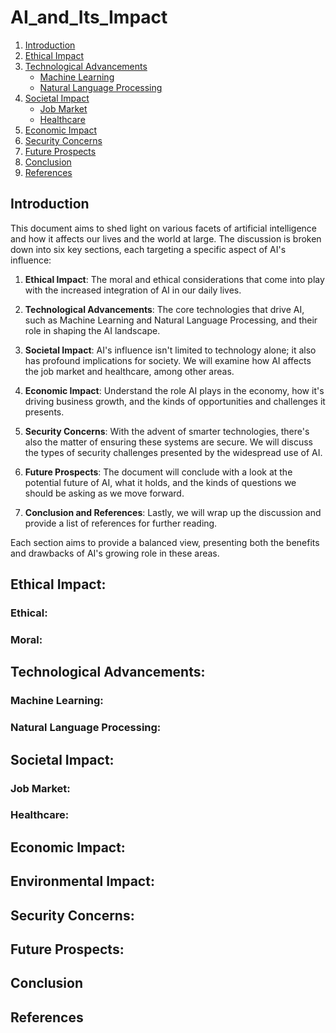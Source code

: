 # AI_and_Its_Impact
1. [Introduction](#introduction)
2. [Ethical Impact](#ethical-impact)
3. [Technological Advancements](#technological-advancements)
    - [Machine Learning](#machine-learning)
    - [Natural Language Processing](#natural-language-processing)
4. [Societal Impact](#societal-impact)
    - [Job Market](#job-market)
    - [Healthcare](#healthcare)
5. [Economic Impact](#economic-impact)
7. [Security Concerns](#security-concerns)
8. [Future Prospects](#future-prospects)
9. [Conclusion](#conclusion)
10. [References](#references)

## Introduction

This document aims to shed light on various facets of artificial intelligence and how it affects our lives and the world at large. The discussion is broken down into six key sections, each targeting a specific aspect of AI's influence:

1. **Ethical Impact**: The moral and ethical considerations that come into play with the increased integration of AI in our daily lives.
  
2. **Technological Advancements**: The core technologies that drive AI, such as Machine Learning and Natural Language Processing, and their role in shaping the AI landscape.

3. **Societal Impact**: AI's influence isn't limited to technology alone; it also has profound implications for society. We will examine how AI affects the job market and healthcare, among other areas.

4. **Economic Impact**: Understand the role AI plays in the economy, how it's driving business growth, and the kinds of opportunities and challenges it presents.

5. **Security Concerns**: With the advent of smarter technologies, there's also the matter of ensuring these systems are secure. We will discuss the types of security challenges presented by the widespread use of AI.

6. **Future Prospects**: The document will conclude with a look at the potential future of AI, what it holds, and the kinds of questions we should be asking as we move forward.

7. **Conclusion and References**: Lastly, we will wrap up the discussion and provide a list of references for further reading.

Each section aims to provide a balanced view, presenting both the benefits and drawbacks of AI's growing role in these areas.

## Ethical Impact:

### Ethical:


### Moral:


## Technological Advancements:

### Machine Learning:

### Natural Language Processing:

## Societal Impact:

### Job Market:


### Healthcare:


## Economic Impact:


## Environmental Impact:


## Security Concerns:


## Future Prospects:


## Conclusion


## References